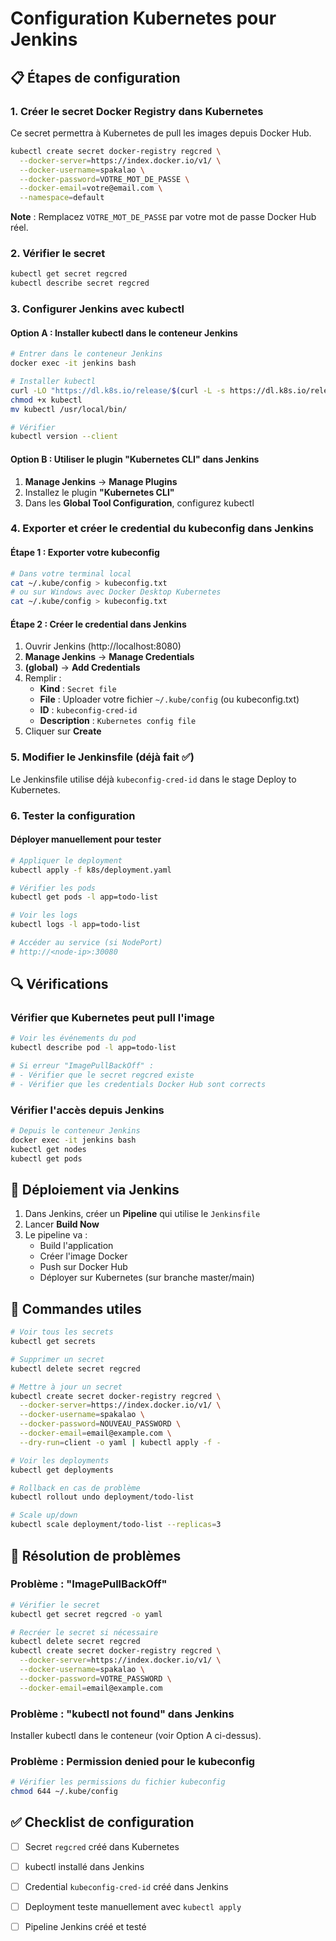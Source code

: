 # Configuration Kubernetes pour Jenkins

## 📋 Étapes de configuration

### 1. Créer le secret Docker Registry dans Kubernetes

Ce secret permettra à Kubernetes de pull les images depuis Docker Hub.

```bash
kubectl create secret docker-registry regcred \
  --docker-server=https://index.docker.io/v1/ \
  --docker-username=spakalao \
  --docker-password=VOTRE_MOT_DE_PASSE \
  --docker-email=votre@email.com \
  --namespace=default
```

**Note** : Remplacez `VOTRE_MOT_DE_PASSE` par votre mot de passe Docker Hub réel.

### 2. Vérifier le secret

```bash
kubectl get secret regcred
kubectl describe secret regcred
```

### 3. Configurer Jenkins avec kubectl

#### Option A : Installer kubectl dans le conteneur Jenkins

```bash
# Entrer dans le conteneur Jenkins
docker exec -it jenkins bash

# Installer kubectl
curl -LO "https://dl.k8s.io/release/$(curl -L -s https://dl.k8s.io/release/stable.txt)/bin/linux/amd64/kubectl"
chmod +x kubectl
mv kubectl /usr/local/bin/

# Vérifier
kubectl version --client
```

#### Option B : Utiliser le plugin "Kubernetes CLI" dans Jenkins

1. **Manage Jenkins** → **Manage Plugins**
2. Installez le plugin **"Kubernetes CLI"**
3. Dans les **Global Tool Configuration**, configurez kubectl

### 4. Exporter et créer le credential du kubeconfig dans Jenkins

#### Étape 1 : Exporter votre kubeconfig

```bash
# Dans votre terminal local
cat ~/.kube/config > kubeconfig.txt
# ou sur Windows avec Docker Desktop Kubernetes
cat ~/.kube/config > kubeconfig.txt
```

#### Étape 2 : Créer le credential dans Jenkins

1. Ouvrir Jenkins (http://localhost:8080)
2. **Manage Jenkins** → **Manage Credentials**
3. **(global)** → **Add Credentials**
4. Remplir :
   - **Kind** : `Secret file`
   - **File** : Uploader votre fichier `~/.kube/config` (ou kubeconfig.txt)
   - **ID** : `kubeconfig-cred-id`
   - **Description** : `Kubernetes config file`
5. Cliquer sur **Create**

### 5. Modifier le Jenkinsfile (déjà fait ✅)

Le Jenkinsfile utilise déjà `kubeconfig-cred-id` dans le stage Deploy to Kubernetes.

### 6. Tester la configuration

#### Déployer manuellement pour tester

```bash
# Appliquer le deployment
kubectl apply -f k8s/deployment.yaml

# Vérifier les pods
kubectl get pods -l app=todo-list

# Voir les logs
kubectl logs -l app=todo-list

# Accéder au service (si NodePort)
# http://<node-ip>:30080
```

## 🔍 Vérifications

### Vérifier que Kubernetes peut pull l'image

```bash
# Voir les événements du pod
kubectl describe pod -l app=todo-list

# Si erreur "ImagePullBackOff" :
# - Vérifier que le secret regcred existe
# - Vérifier que les credentials Docker Hub sont corrects
```

### Vérifier l'accès depuis Jenkins

```bash
# Depuis le conteneur Jenkins
docker exec -it jenkins bash
kubectl get nodes
kubectl get pods
```

## 🚀 Déploiement via Jenkins

1. Dans Jenkins, créer un **Pipeline** qui utilise le `Jenkinsfile`
2. Lancer **Build Now**
3. Le pipeline va :
   - Build l'application
   - Créer l'image Docker
   - Push sur Docker Hub
   - Déployer sur Kubernetes (sur branche master/main)

## 📝 Commandes utiles

```bash
# Voir tous les secrets
kubectl get secrets

# Supprimer un secret
kubectl delete secret regcred

# Mettre à jour un secret
kubectl create secret docker-registry regcred \
  --docker-server=https://index.docker.io/v1/ \
  --docker-username=spakalao \
  --docker-password=NOUVEAU_PASSWORD \
  --docker-email=email@example.com \
  --dry-run=client -o yaml | kubectl apply -f -

# Voir les deployments
kubectl get deployments

# Rollback en cas de problème
kubectl rollout undo deployment/todo-list

# Scale up/down
kubectl scale deployment/todo-list --replicas=3
```

## 🐛 Résolution de problèmes

### Problème : "ImagePullBackOff"

```bash
# Vérifier le secret
kubectl get secret regcred -o yaml

# Recréer le secret si nécessaire
kubectl delete secret regcred
kubectl create secret docker-registry regcred \
  --docker-server=https://index.docker.io/v1/ \
  --docker-username=spakalao \
  --docker-password=VOTRE_PASSWORD \
  --docker-email=email@example.com
```

### Problème : "kubectl not found" dans Jenkins

Installer kubectl dans le conteneur (voir Option A ci-dessus).

### Problème : Permission denied pour le kubeconfig

```bash
# Vérifier les permissions du fichier kubeconfig
chmod 644 ~/.kube/config
```

## ✅ Checklist de configuration

- [ ] Secret `regcred` créé dans Kubernetes
- [ ] kubectl installé dans Jenkins
- [ ] Credential `kubeconfig-cred-id` créé dans Jenkins
- [ ] Deployment teste manuellement avec `kubectl apply`
- [ ] Pipeline Jenkins créé et testé

